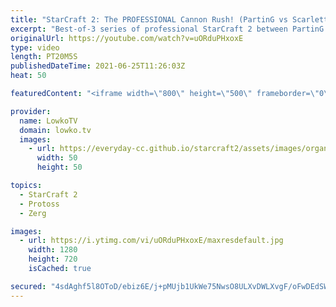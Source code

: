 ```yaml
---
title: "StarCraft 2: The PROFESSIONAL Cannon Rush! (PartinG vs Scarlett)"
excerpt: "Best-of-3 series of professional StarCraft 2 between PartinG and Scarlett. In this series PartinG decides to play everything that is out of the current meta of Zerg versus Protoss currently.  Support my work on Patreon: http://www.patreon.com/lowkotv Become a YouTube member: https://lowko.tv/join  My"
originalUrl: https://youtube.com/watch?v=uORduPHxoxE
type: video
length: PT20M5S
publishedDateTime: 2021-06-25T11:26:03Z
heat: 50

featuredContent: "<iframe width=\"800\" height=\"500\" frameborder=\"0\" src=\"https://www.youtube.com/embed/uORduPHxoxE\" allow=\"accelerometer; autoplay; encrypted-media; gyroscope; picture-in-picture\" allowfullscreen></iframe>"

provider:
  name: LowkoTV
  domain: lowko.tv
  images:
    - url: https://everyday-cc.github.io/starcraft2/assets/images/organizations/lowko.tv-50x50.jpg
      width: 50
      height: 50

topics:
  - StarCraft 2
  - Protoss
  - Zerg

images:
  - url: https://i.ytimg.com/vi/uORduPHxoxE/maxresdefault.jpg
    width: 1280
    height: 720
    isCached: true

secured: "4sdAghf5l8OToD/ebiz6E/j+pMUjb1UkWe75NwsO8ULXvDWLXvgF/oFwDEdSWT9tXIlKJcTsPCLcIZZI2zST7QHyDkeDu0WpDFzyV6sz3IUrLxfKUmLLXZsKz9RMJHh+5Zwwia6OahGrsG1oGCrKoswshNK8E25wgCW5Jyh9YnX/rt1b5a4fDndvUAQ4Uxja+tU/HUSKfAV+LnDgwglKX/wF80TlG321wuskD63bOgxBTzvgDBhEFSZL05F2khTt+vkwfMFX0I60W6QglGsbXIQP7EzHulcD9DEe0jZcQPBUfj7mjmObdpEBj4gKs3lPd7Sq7NdWlVFV5rkmZ1zUt0SUWnZhTAwVD5rEfe43RXVCAR9zAlZ2/AlLOEJKcYjaKbF+tA1sbcNVHaci3K6evpT8R8IK4rRmxnyQTufVhOYZjBxYAA/Qv8BaeIc+rhc/;dR4I4jNDtZV+F6jTnegXgw=="
---
```



